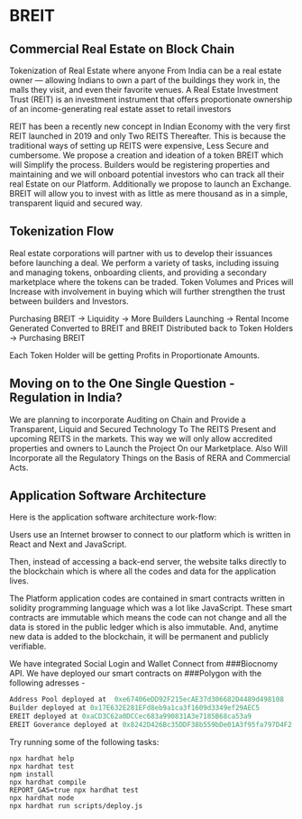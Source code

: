# BREIT

## Commercial Real Estate on Block Chain

Tokenization of Real Estate where anyone From India can be a real estate owner — allowing Indians to own a part of the buildings they work in, the malls they visit, and even their favorite venues.
A Real Estate Investment Trust (REIT) is an investment instrument that offers proportionate ownership of an income-generating real estate asset to retail investors

REIT has been a recently new concept in Indian Economy with the very first REIT launched in 2019 and only Two REITS Thereafter. This is because the traditional ways of setting up REITS were expensive, Less Secure and cumbersome.
We propose a creation and ideation of a token BREIT which will Simplify the process. Builders would be registering properties and maintaining and we will onboard potential investors who can track all their real Estate on our Platform. Additionally we propose to launch an Exchange.
BREIT will allow you to invest with as little as mere thousand as in a simple, transparent liquid and secured way.

## Tokenization Flow

Real estate corporations will partner with us to develop their issuances before launching a deal. We perform a variety of tasks, including issuing and managing tokens, onboarding clients, and providing a secondary marketplace where the tokens can be traded.
Token Volumes and Prices will Increase with involvement in buying which will further strengthen the trust between builders and Investors.

Purchasing BREIT -> Liquidity -> More Builders Launching -> Rental Income Generated Converted to BREIT and BREIT Distributed back to Token Holders -> Purchasing BREIT

Each Token Holder will be getting Profits in Proportionate Amounts.

## Moving on to the One Single Question - Regulation in India?

We are planning to incorporate Auditing on Chain and Provide a Transparent, Liquid and Secured Technology To The REITS Present and upcoming REITS in the markets. This way we will only allow accredited properties and owners to Launch the Project On our Marketplace. Also Will Incorporate all the Regulatory Things on the Basis of RERA and Commercial Acts.

## Application Software Architecture

Here is the application software architecture work-flow:

Users use an Internet browser to connect to our platform which is written in React and Next and JavaScript.

Then, instead of accessing a back-end server, the website talks directly to the blockchain which is where all the codes and data for the application lives.

The Platform application codes are contained in smart contracts written in solidity programming language which was a lot like JavaScript. These smart contracts are immutable which means the code can not change and all the data is stored in the public ledger which is also immutable. And, anytime new data is added to the blockchain, it will be permanent and publicly verifiable.

We have integrated Social Login and Wallet Connect from ###Biocnomy API.
We have deployed our smart contracts on ###Polygon with the following adresses -

```cpp
Address Pool deployed at  0xe67406eDD92F215ecAE37d306682D4489d498108
Builder deployed at 0x17E632E281EFd8eb9a1ca3f1609d3349ef29AEC5
EREIT deployed at 0xaCD3C62a0DCCec683a990831A3e7185B68ca53a9
EREIT Goverance deployed at 0x8242D426Bc35DDF38b559bDe01A3f95fa797D4F2
```

Try running some of the following tasks:

```shell
npx hardhat help
npx hardhat test
npm install
npx hardhat compile
REPORT_GAS=true npx hardhat test
npx hardhat node
npx hardhat run scripts/deploy.js
```

